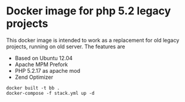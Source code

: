 # Docker image for php 5.2 legacy projects
This docker image is intended to work as a replacement for old legacy projects, running on old server.
The features are
* Based on Ubuntu 12.04
* Apache MPM Prefork
* PHP 5.2.17 as apache mod
* Zend Optimizer

```
docker built -t bb .
docker-compose -f stack.yml up -d
```

